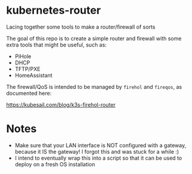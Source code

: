 # kubernetes-router
Lacing together some tools to make a router/firewall of sorts

The goal of this repo is to create a simple router and firewall with some extra tools that might be useful, such as:

* PiHole
* DHCP
* TFTP/PXE
* HomeAssistant

The firewall/QoS is intended to be managed by `firehol` and `fireqos`, as documented here:

https://kubesail.com/blog/k3s-firehol-router

# Notes

* Make sure that your LAN interface is NOT configured with a gateway, because it IS the gateway! I forgot this and was stuck for a while :)
* I intend to eventually wrap this into a script so that it can be used to deploy on a fresh OS installation
